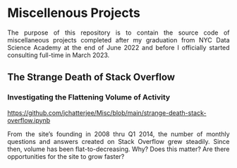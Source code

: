 # Miscellenous Projects
 
<p align="justify">The purpose of this repository is to contain the source code of miscellaneous projects completed after my graduation from NYC Data Science Academy at the end of June 2022 and before I officially started consulting full-time in March 2023.</p>

## The Strange Death of Stack Overflow
### Investigating the Flattening Volume of Activity
https://github.com/jchatterjee/Misc/blob/main/strange-death-stack-overflow.ipynb

<p align="justify">From the site’s founding in 2008 thru Q1 2014, the number of monthly questions and answers created on Stack Overflow grew steadily. Since then, volume has been flat-to-decreasing. Why? Does this matter? Are there opportunities for the site to grow faster?</p>
